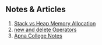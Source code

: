 ## Notes & Articles

1. [Stack vs Heap Memory Allocation](https://www.geeksforgeeks.org/stack-vs-heap-memory-allocation/)
2. [new and delete Operators](https://www.geeksforgeeks.org/new-and-delete-operators-in-cpp-for-dynamic-memory/)
3. [Apna College Notes](https://drive.google.com/file/d/1Vk-KMpdLRgfye6beILSLpdQblHR_hKRm/view)
